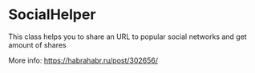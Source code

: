 # SocialHelper
This class helps you to share an URL to popular social networks and get amount of shares

More info:
https://habrahabr.ru/post/302656/
